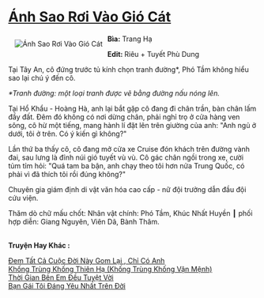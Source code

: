 <a href="https://utruyen.com/truyen/anh-sao-roi-vao-gio-cat/19337/" title="Ánh Sao Rơi Vào Gió Cát"><h1>Ánh Sao Rơi Vào Gió Cát</h1></a><div style="display:table"><img align="right" style="float: left; padding: 10px;" src="https://utruyen.com/images/story/200x260/anh-sao-roi-vao-gio-cat.jpg" alt="Ánh Sao Rơi Vào Gió Cát"><b>Bìa:</b> Trang Hạ<p></p><b>Edit: </b>Riêu + Tuyết Phù Dung<p></p>Tại Tây An, cô đứng trước tủ kính chọn tranh đường*, Phó Tầm không hiểu sao lại chú ý đến cô.<p></p><i>*Tranh đường: một loại tranh được vẽ bằng đường nấu nóng lên.</i><p></p>Tại Hổ Khẩu - Hoàng Hà, anh lại bắt gặp cô đang đi chân trần, bàn chân lấm đầy đất. Đêm đó không có nơi dừng chân, phải nghỉ trọ ở cửa hàng ven sông, cô hừ một tiếng, mang hành lí đặt lên trên giường của anh: "Anh ngủ ở dưới, tôi ở trên. Có ý kiến gì không?"<p></p>Lần thứ ba thấy cô, cô đang mở cửa xe Cruise đón khách trên đường vành đai, sau lưng là đỉnh núi gió tuyết vù vù. Cô gác chân ngồi trong xe, cười tủm tỉm hỏi: "Quá tam ba bận, anh chạy theo tôi hơn nửa Trung Quốc, có phải vì đã thích tôi rồi đúng không?"<p></p>Chuyên gia giám định di vật văn hóa cao cấp - nữ đội trưởng dẫn đầu đội cứu viện.<p></p>Thăm dò chữ mấu chốt: Nhân vật chính: Phó Tầm, Khúc Nhất Huyền ┃ phối hợp diễn: Giang Nguyên, Viên Dã, Bành Thâm.</div><p><br><b>Truyện Hay Khác :</b></p><a href="https://utruyen.com/truyen/dem-tat-ca-cuoc-doi-nay-gom-lai-chi-co-anh/19528/" alt="Đem Tất Cả Cuộc Đời Này Gom Lại , Chỉ Có Anh">Đem Tất Cả Cuộc Đời Này Gom Lại , Chỉ Có Anh</a><br/><a href="https://github.com/quanluxury/ngontinhhot/tree/master/truyenhay/18954/" alt="Khống Trùng Khống Thiên Hạ (Khống Trùng Khống Vận Mệnh)">Khống Trùng Khống Thiên Hạ (Khống Trùng Khống Vận Mệnh)</a><br/><a href="https://github.com/quanluxury/ngontinhhot/tree/master/truyenhay/17359/" alt="Thời Gian Bên Em Đều Tuyệt Vời">Thời Gian Bên Em Đều Tuyệt Vời</a><br/><a href="https://github.com/quanluxury/ngontinhhot/tree/master/truyenhay/19197/" alt="Bạn Gái Tôi Đáng Yêu Nhất Trên Đời">Bạn Gái Tôi Đáng Yêu Nhất Trên Đời</a><br/>